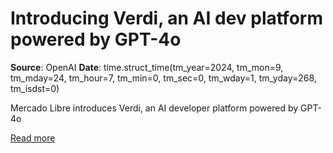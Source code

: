 # Introducing Verdi, an AI dev platform powered by GPT-4o

**Source**: OpenAI
**Date**: time.struct_time(tm_year=2024, tm_mon=9, tm_mday=24, tm_hour=7, tm_min=0, tm_sec=0, tm_wday=1, tm_yday=268, tm_isdst=0)

Mercado Libre introduces Verdi, an AI developer platform powered by GPT-4o

[Read more](https://openai.com/index/mercado-libre)
